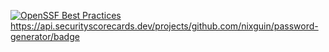 [![OpenSSF Best Practices](https://www.bestpractices.dev/projects/10267/badge)](https://www.bestpractices.dev/projects/10267)
https://api.securityscorecards.dev/projects/github.com/nixguin/password-generator/badge
